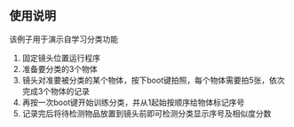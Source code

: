 ## 使用说明
该例子用于演示自学习分类功能

1. 固定镜头位置运行程序
2. 准备要分类的3个物体
3. 镜头对准要被分类的某个物体，按下boot键拍照，每个物体需要拍5张，依次完成3个物体的记录
4. 再按一次boot键开始训练分类，并从1起始按顺序给物体标记序号
5. 记录完后将待检测物品放置到镜头前即可检测分类显示序号及相似度分数